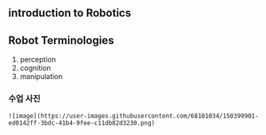    ## introduction to Robotics 
   
   
   ## Robot Terminologies 
   1. perception 
   2. cognition
   3. manipulation 
   
   
   
   ### 수업 사진  
    ![image](https://user-images.githubusercontent.com/68101034/150399901-ed0142ff-3bdc-41b4-9fee-c11db82d3230.png)
    
    
    
